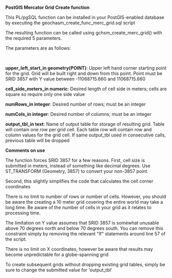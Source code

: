 <strong>PostGIS Mercator Grid Create function</strong>

<p>This PL/pgSQL function can be installed in your PostGIS-enabled database by executing the geochasm_create_func_merc_grid.sql script</p>

<p>The resulting function can be called using gchsm_create_merc_grid() with the required 5 parameters.</p>

<p>The parameters are as follows:</p><br/>
<p><strong>upper_left_start_in geometry(POINT)</strong>: Upper left hand corner starting point for the grid.
Grid will be built right and down from this point. Point must be SRID 3857 with Y value
between -11068715.660 and 11068715.660</p>

<p><strong>cell_side_meters_in numeric</strong>: Desired length of cell side in meters; cells are square so require only one side value</p>
<p><strong>numRows_in integer</strong>: Desired number of rows; must be an integer</p>
<p><strong>numCols_in integer</strong>: Desired number of columns; must be an integer</p>
<p><strong>output_tbl_in text</strong>: Name of output table for storage of resulting grid. Table will contain one row per grid cell. 
Each table row will contain row and column values for the grid cell. If same output_tbl used in consecutive calls,
previous table will be dropped	</p>

<p><strong>Comments on use</strong></p>

<p>The function forces SRID 3857 for a few reasons. 
First, cell size is submitted in meters, instead of something like decimal degrees.
Use ST_TRANSFORM (Geometry, 3857) to convert your non-3857 point.</p>
<p>Second, this slightly simplifies the code that calculates the cell corner coordinates</p>
<p>There is no limit to number of rows or number of cells. 
However, you should be aware the creating a 10 meter grid covering the entire world may take a long time.
Be aware of the number of cells in your grid as it relates to processing time.</p>
<p>The limitation on Y value assumes that SRID 3857 is somewhat unusable 
above 70 degrees north and below 70 degrees south. You can remove this constraint simply 
by removing the relevant "If" statements around line 57 of the script.</p>
<p>There is no limit on X coordinates, however be aware that results may become unpredictable for a globe-spanning grid</p>
<p>To create subsequent grids without dropping existing grid tables, simply be sure
to change the submitted value for 'output_tbl'</p>



